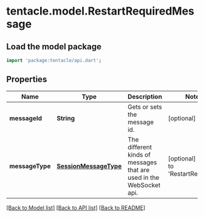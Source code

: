 # tentacle.model.RestartRequiredMessage

## Load the model package
```dart
import 'package:tentacle/api.dart';
```

## Properties
Name | Type | Description | Notes
------------ | ------------- | ------------- | -------------
**messageId** | **String** | Gets or sets the message id. | [optional] 
**messageType** | [**SessionMessageType**](SessionMessageType.md) | The different kinds of messages that are used in the WebSocket api. | [optional] [default to 'RestartRequired']

[[Back to Model list]](../README.md#documentation-for-models) [[Back to API list]](../README.md#documentation-for-api-endpoints) [[Back to README]](../README.md)


